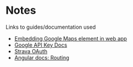  # Notes
 Links to guides/documentation used 
 - [Embedding Google Maps element in web app](https://medium.com/@jkeung/integrating-google-maps-api-w-angular-7-e7672396ce2d)
 - [Google API Key Docs](https://developers.google.com/maps/documentation/javascript/get-api-key)
 - [Strava OAuth](https://developers.strava.com/docs/getting-started/#oauth)
 - [Angular docs: Routing](https://angular.io/guide/router#snapshot-the-no-observable-alternative)